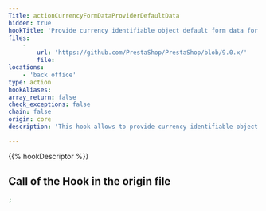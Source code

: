 ```yaml
---
Title: actionCurrencyFormDataProviderDefaultData
hidden: true
hookTitle: 'Provide currency identifiable object default form data for creation'
files:
    -
        url: 'https://github.com/PrestaShop/PrestaShop/blob/9.0.x/'
        file: 
locations:
    - 'back office'
type: action
hookAliases: 
array_return: false
check_exceptions: false
chain: false
origin: core
description: 'This hook allows to provide currency identifiable object form data which will prefill the form in creation page'

---
```


{{% hookDescriptor %}}

## Call of the Hook in the origin file

```php
;
```
